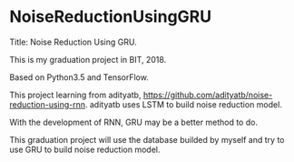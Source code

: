 # NoiseReductionUsingGRU

Title: Noise Reduction Using GRU.

This is my graduation project in BIT, 2018.

Based on Python3.5 and TensorFlow.

This project learning from adityatb, https://github.com/adityatb/noise-reduction-using-rnn.
adityatb uses LSTM to build noise reduction model.

With the development of RNN, GRU may be a better method to do.

This graduation project will use the database builded by myself and try to use GRU to build noise reduction model.
